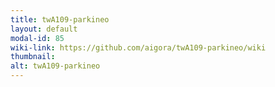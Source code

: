 ```yaml
---
title: twA109-parkineo
layout: default
modal-id: 85
wiki-link: https://github.com/aigora/twA109-parkineo/wiki
thumbnail: 
alt: twA109-parkineo
---
```

